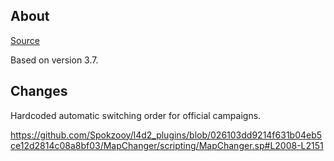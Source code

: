 ## About
[Source](https://forums.alliedmods.net/showthread.php?p=2618414)

Based on version 3.7.

## Changes
Hardcoded automatic switching order for official campaigns.

https://github.com/Spokzooy/l4d2_plugins/blob/026103dd9214f631b04eb5ce12d2814c08a8bf03/MapChanger/scripting/MapChanger.sp#L2008-L2151
